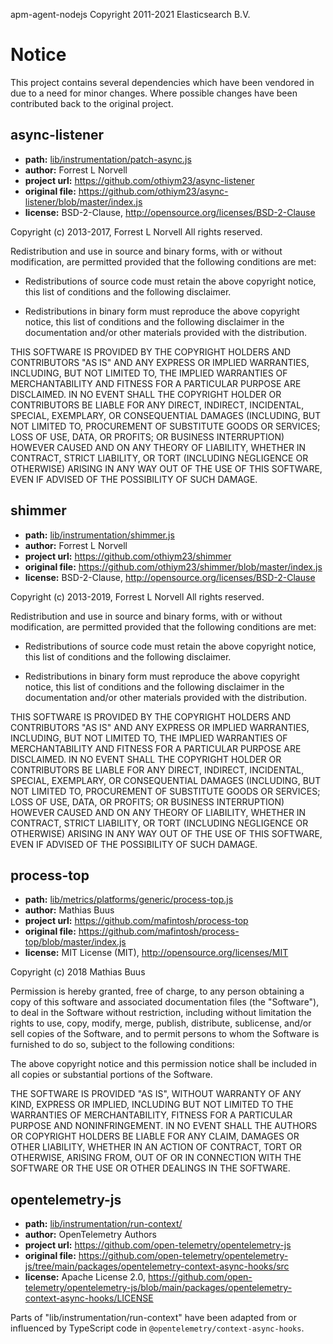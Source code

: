 apm-agent-nodejs
Copyright 2011-2021 Elasticsearch B.V.

# Notice

This project contains several dependencies which have been vendored in
due to a need for minor changes. Where possible changes have been
contributed back to the original project.

## async-listener

- **path:** [lib/instrumentation/patch-async.js](lib/instrumentation/patch-async.js)
- **author:** Forrest L Norvell
- **project url:** https://github.com/othiym23/async-listener
- **original file:** https://github.com/othiym23/async-listener/blob/master/index.js
- **license:** BSD-2-Clause, http://opensource.org/licenses/BSD-2-Clause

Copyright (c) 2013-2017, Forrest L Norvell
All rights reserved.

Redistribution and use in source and binary forms, with or without
modification, are permitted provided that the following conditions are met:

* Redistributions of source code must retain the above copyright notice, this
  list of conditions and the following disclaimer.

* Redistributions in binary form must reproduce the above copyright notice,
  this list of conditions and the following disclaimer in the documentation
  and/or other materials provided with the distribution.

THIS SOFTWARE IS PROVIDED BY THE COPYRIGHT HOLDERS AND CONTRIBUTORS "AS IS"
AND ANY EXPRESS OR IMPLIED WARRANTIES, INCLUDING, BUT NOT LIMITED TO, THE
IMPLIED WARRANTIES OF MERCHANTABILITY AND FITNESS FOR A PARTICULAR PURPOSE ARE
DISCLAIMED. IN NO EVENT SHALL THE COPYRIGHT HOLDER OR CONTRIBUTORS BE LIABLE
FOR ANY DIRECT, INDIRECT, INCIDENTAL, SPECIAL, EXEMPLARY, OR CONSEQUENTIAL
DAMAGES (INCLUDING, BUT NOT LIMITED TO, PROCUREMENT OF SUBSTITUTE GOODS OR
SERVICES; LOSS OF USE, DATA, OR PROFITS; OR BUSINESS INTERRUPTION) HOWEVER
CAUSED AND ON ANY THEORY OF LIABILITY, WHETHER IN CONTRACT, STRICT LIABILITY,
OR TORT (INCLUDING NEGLIGENCE OR OTHERWISE) ARISING IN ANY WAY OUT OF THE USE
OF THIS SOFTWARE, EVEN IF ADVISED OF THE POSSIBILITY OF SUCH DAMAGE.

## shimmer

- **path:** [lib/instrumentation/shimmer.js](lib/instrumentation/shimmer.js)
- **author:** Forrest L Norvell
- **project url:** https://github.com/othiym23/shimmer
- **original file:** https://github.com/othiym23/shimmer/blob/master/index.js
- **license:** BSD-2-Clause, http://opensource.org/licenses/BSD-2-Clause

Copyright (c) 2013-2019, Forrest L Norvell
All rights reserved.

Redistribution and use in source and binary forms, with or without
modification, are permitted provided that the following conditions are met:

* Redistributions of source code must retain the above copyright notice, this
  list of conditions and the following disclaimer.

* Redistributions in binary form must reproduce the above copyright notice,
  this list of conditions and the following disclaimer in the documentation
  and/or other materials provided with the distribution.

THIS SOFTWARE IS PROVIDED BY THE COPYRIGHT HOLDERS AND CONTRIBUTORS "AS IS"
AND ANY EXPRESS OR IMPLIED WARRANTIES, INCLUDING, BUT NOT LIMITED TO, THE
IMPLIED WARRANTIES OF MERCHANTABILITY AND FITNESS FOR A PARTICULAR PURPOSE ARE
DISCLAIMED. IN NO EVENT SHALL THE COPYRIGHT HOLDER OR CONTRIBUTORS BE LIABLE
FOR ANY DIRECT, INDIRECT, INCIDENTAL, SPECIAL, EXEMPLARY, OR CONSEQUENTIAL
DAMAGES (INCLUDING, BUT NOT LIMITED TO, PROCUREMENT OF SUBSTITUTE GOODS OR
SERVICES; LOSS OF USE, DATA, OR PROFITS; OR BUSINESS INTERRUPTION) HOWEVER
CAUSED AND ON ANY THEORY OF LIABILITY, WHETHER IN CONTRACT, STRICT LIABILITY,
OR TORT (INCLUDING NEGLIGENCE OR OTHERWISE) ARISING IN ANY WAY OUT OF THE USE
OF THIS SOFTWARE, EVEN IF ADVISED OF THE POSSIBILITY OF SUCH DAMAGE.

## process-top

- **path:** [lib/metrics/platforms/generic/process-top.js](lib/metrics/platforms/generic/process-top.js)
- **author:** Mathias Buus
- **project url:** https://github.com/mafintosh/process-top
- **original file:** https://github.com/mafintosh/process-top/blob/master/index.js
- **license:** MIT License (MIT), http://opensource.org/licenses/MIT

Copyright (c) 2018 Mathias Buus

Permission is hereby granted, free of charge, to any person obtaining a copy
of this software and associated documentation files (the "Software"), to deal
in the Software without restriction, including without limitation the rights
to use, copy, modify, merge, publish, distribute, sublicense, and/or sell
copies of the Software, and to permit persons to whom the Software is
furnished to do so, subject to the following conditions:

The above copyright notice and this permission notice shall be included in
all copies or substantial portions of the Software.

THE SOFTWARE IS PROVIDED "AS IS", WITHOUT WARRANTY OF ANY KIND, EXPRESS OR
IMPLIED, INCLUDING BUT NOT LIMITED TO THE WARRANTIES OF MERCHANTABILITY,
FITNESS FOR A PARTICULAR PURPOSE AND NONINFRINGEMENT. IN NO EVENT SHALL THE
AUTHORS OR COPYRIGHT HOLDERS BE LIABLE FOR ANY CLAIM, DAMAGES OR OTHER
LIABILITY, WHETHER IN AN ACTION OF CONTRACT, TORT OR OTHERWISE, ARISING FROM,
OUT OF OR IN CONNECTION WITH THE SOFTWARE OR THE USE OR OTHER DEALINGS IN
THE SOFTWARE.

## opentelemetry-js

- **path:** [lib/instrumentation/run-context/](lib/instrumentation/run-context/)
- **author:** OpenTelemetry Authors
- **project url:** https://github.com/open-telemetry/opentelemetry-js
- **original file:** https://github.com/open-telemetry/opentelemetry-js/tree/main/packages/opentelemetry-context-async-hooks/src
- **license:** Apache License 2.0, https://github.com/open-telemetry/opentelemetry-js/blob/main/packages/opentelemetry-context-async-hooks/LICENSE

Parts of "lib/instrumentation/run-context" have been adapted from or influenced
by TypeScript code in `@opentelemetry/context-async-hooks`.
